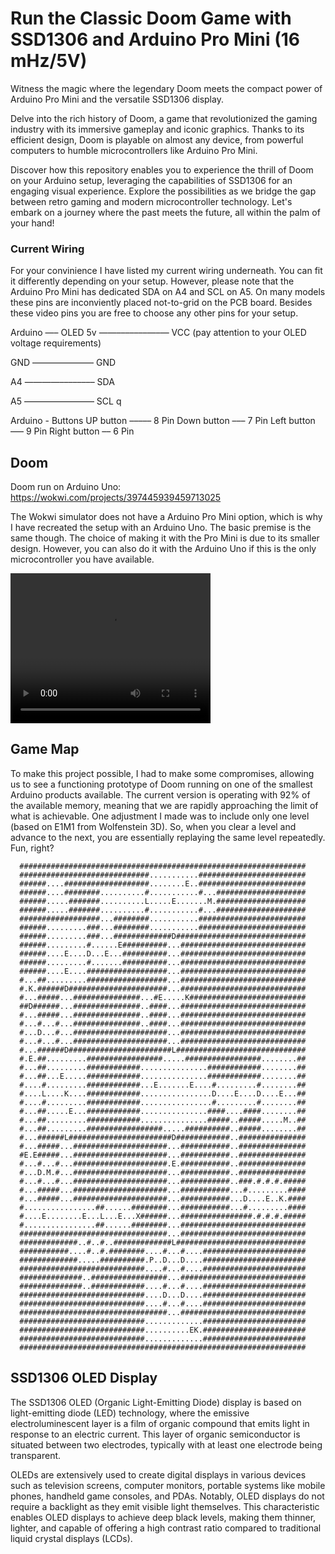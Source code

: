# Run the Classic Doom Game with SSD1306 and Arduino Pro Mini (16 mHz/5V)

Witness the magic where the legendary Doom meets the compact power of Arduino Pro Mini and the versatile SSD1306 display.

Delve into the rich history of Doom, a game that revolutionized the gaming industry with its immersive gameplay and iconic graphics. Thanks to its efficient design, Doom is playable on almost any device, from powerful computers to humble microcontrollers like Arduino Pro Mini.

Discover how this repository enables you to experience the thrill of Doom on your Arduino setup, leveraging the capabilities of SSD1306 for an engaging visual experience. Explore the possibilities as we bridge the gap between retro gaming and modern microcontroller technology. Let's embark on a journey where the past meets the future, all within the palm of your hand!

### Current Wiring
For your convinience I have listed my current wiring underneath. You can fit it differently depending on your setup. However, please note that the Arduino Pro Mini has dedicated SDA on A4 and SCL on A5. On many models these pins are inconviently placed not-to-grid on the PCB board. Besides these video pins you are free to choose any other pins for your setup. 

Arduino —– OLED
5v ——–––––––—–— VCC (pay attention to your OLED voltage requirements)

GND ——–––––––—– GND

A4 ————–––––––– SDA

A5 ————–––––––– SCL
q

Arduino - Buttons
UP button ––––– 8 Pin
Down button ––– 7 Pin
Left button ––– 9 Pin
Right button –– 6 Pin


## Doom 

Doom run on Arduino Uno:
https://wokwi.com/projects/397445939459713025

The Wokwi simulator does not have a Arduino Pro Mini option, which is why I have recreated the setup with an Arduino Uno. The basic premise is the same though. The choice of making it with the Pro Mini is due to its smaller design. However, you can also do it with the Arduino Uno if this is the only microcontroller you have available. 

<video width="320" height="240" controls>
  <source src="img/vid/IMG_6066.mov" type="video/mp4">
  Your browser does not support the video tag.
</video>

## Game Map
To make this project possible, I had to make some compromises, allowing us to see a functioning prototype of Doom running on one of the smallest Arduino products available. The current version is operating with 92% of the available memory, meaning that we are rapidly approaching the limit of what is achievable. One adjustment I made was to include only one level (based on E1M1 from Wolfenstein 3D). So, when you clear a level and advance to the next, you are essentially replaying the same level repeatedly. Fun, right?

```
  ################################################################
  #############################...........########################
  ######....###################........E..########################
  ######....########..........#...........#...####################
  ######.....#######..........L.....E.......M.####################
  ######.....#######..........#...........#...####################
  ##################...########...........########################
  ######.........###...########...........########################
  ######.........###...#############D#############################
  ######.........#......E##########...############################
  ######....E....D...E...##########...############################
  ######.........#.......##########...############################
  ######....E....##################...############################
  #...##.........##################...############################
  #.K.######D######################...############################
  #...#####...###############...#E.....K##########################
  ##D######...###############..####...############################
  #...#####...###############..####...############################
  #...#...#...###############..####...############################
  #...D...#...#####################...############################
  #...#...#...#####################...############################
  #...######D#######################L#############################
  #.E.##.........#################.....#################........##
  #...##.........############...............############........##
  #...##...E.....############...............############........##
  #....#.........############...E.......E....#.........#........##
  #....L....K....############................D....E....D....E...##
  #....#.........############................#.........#........##
  #...##.....E...############...............####....####........##
  #...##.........############...............#####..#####.....M..##
  #...##.........#################.....##########..#####........##
  #...######L#######################D############..###############
  #...#####...#####################...###########..###############
  #E.E#####...#####################...###########..###############
  #...#...#...#####################.E.###########..###############
  #...D.M.#...#####################...###########..###############
  #...#...#...#####################...###########..###.#.#.#.#####
  #...#####...#####################...###########...#.........####
  #...#####...#####################...###########...D....E..K.####
  #................##......########...###########...#.........####
  #....E........E...L...E...X######...################.#.#.#.#####
  #................##......########...############################
  #################################...############################
  #############..#..#..#############L#############################
  ###########....#..#.########....#...#....#######################
  #############.....##########.P..D...D....#######################
  ############################....#...#....#######################
  ##############..#################...############################
  ##############..############....#...#....#######################
  ############################....D...D....#######################
  ############################....#...#....#######################
  #################################...############################
  ############################.............#######################
  ############################..........EK.#######################
  ############################.............#######################
  ################################################################
```


## SSD1306 OLED Display

The SSD1306 OLED (Organic Light-Emitting Diode) display is based on light-emitting diode (LED) technology, where the emissive electroluminescent layer is a film of organic compound that emits light in response to an electric current. This layer of organic semiconductor is situated between two electrodes, typically with at least one electrode being transparent.

OLEDs are extensively used to create digital displays in various devices such as television screens, computer monitors, portable systems like mobile phones, handheld game consoles, and PDAs. Notably, OLED displays do not require a backlight as they emit visible light themselves. This characteristic enables OLED displays to achieve deep black levels, making them thinner, lighter, and capable of offering a high contrast ratio compared to traditional liquid crystal displays (LCDs).
